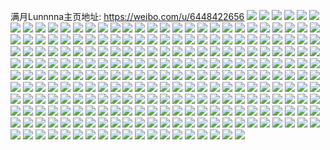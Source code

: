 满月Lunnnna主页地址: https://weibo.com/u/6448422656 
![](https://wx4.sinaimg.cn/mw2000/0072oVj2ly1h7vjs1f16gj31h91z1qv5.jpg) 
![](https://wx4.sinaimg.cn/mw2000/0072oVj2ly1h7vjs4xzyjj31if20kx6p.jpg) 
![](https://wx4.sinaimg.cn/mw2000/0072oVj2ly1h7vjs7brfgj31h71yynpd.jpg) 
![](https://wx4.sinaimg.cn/mw2000/0072oVj2ly1h7vjsatrhuj31o0280u0x.jpg) 
![](https://wx4.sinaimg.cn/mw2000/0072oVj2ly1h7vjsekb5kj317l1m44qp.jpg) 
![](https://wx4.sinaimg.cn/mw2000/0072oVj2ly1h7vjsctgnwj31hw1zu7wh.jpg) 
![](https://wx4.sinaimg.cn/mw2000/0072oVj2ly1h7vjs0abefj30jf0pw455.jpg) 
![](https://wx4.sinaimg.cn/mw2000/0072oVj2ly1h7vjsfdl8tj32b135snpd.jpg) 
![](https://wx4.sinaimg.cn/mw2000/0072oVj2ly1h7jtvsf6q3j30wi1ych3j.jpg) 
![](https://wx4.sinaimg.cn/mw2000/0072oVj2ly1h7hey0sypaj31gg1xx7d8.jpg) 
![](https://wx4.sinaimg.cn/mw2000/0072oVj2ly1h7hey2fobvj31hk1zfwqr.jpg) 
![](https://wx4.sinaimg.cn/mw2000/0072oVj2ly1h7hexyvd61j31s035snpe.jpg) 
![](https://wx4.sinaimg.cn/mw2000/0072oVj2ly1h7hey3lksgj31lm24u7as.jpg) 
![](https://wx4.sinaimg.cn/mw2000/0072oVj2ly1h7hey5xalkj31o0280kjl.jpg) 
![](https://wx4.sinaimg.cn/mw2000/0072oVj2ly1h7hey4qhzfj31o0280tm6.jpg) 
![](https://wx4.sinaimg.cn/mw2000/0072oVj2ly1h7hey6nn55j32bz2bz7wi.jpg) 
![](https://wx4.sinaimg.cn/mw2000/0072oVj2ly1h7hexv0gpcj31cg1slgyi.jpg) 
![](https://wx4.sinaimg.cn/mw2000/0072oVj2ly1h7heycvadnj32c0340tpo.jpg) 
![](https://wx4.sinaimg.cn/mw2000/0072oVj2ly1h785g5lfnrj32c0340kjl.jpg) 
![](https://wx4.sinaimg.cn/mw2000/0072oVj2ly1h785g76wcwj31o0280b29.jpg) 
![](https://wx4.sinaimg.cn/mw2000/0072oVj2ly1h785g66vhnj31nd276hbc.jpg) 
![](https://wx4.sinaimg.cn/mw2000/0072oVj2ly1h785g882fxj31o0280b29.jpg) 
![](https://wx4.sinaimg.cn/mw2000/0072oVj2ly1h785gbrge3j30ot07adh5.jpg) 
![](https://wx4.sinaimg.cn/mw2000/0072oVj2ly1h707mrxx0jj319x1p8ae0.jpg) 
![](https://wx4.sinaimg.cn/mw2000/0072oVj2ly1h707muqdjhj32c0340kjl.jpg) 
![](https://wx4.sinaimg.cn/mw2000/0072oVj2ly1h707mx3i7wj32c0340kjl.jpg) 
![](https://wx4.sinaimg.cn/mw2000/0072oVj2ly1h707mvjxdij32801o0qv6.jpg) 
![](https://wx4.sinaimg.cn/mw2000/0072oVj2gy1h6raccnwvvj30u00u0wna.jpg) 
![](https://wx4.sinaimg.cn/mw2000/0072oVj2ly1h6k1qsjk53j32c0340u0z.jpg) 
![](https://wx4.sinaimg.cn/mw2000/0072oVj2ly1h6k1qttlosj31o02804qp.jpg) 
![](https://wx4.sinaimg.cn/mw2000/0072oVj2ly1h6k1quedwcj32c02bzb2a.jpg) 
![](https://wx4.sinaimg.cn/mw2000/0072oVj2ly1h6ivkjmdqcj31mq1mq14s.jpg) 
![](https://wx4.sinaimg.cn/mw2000/0072oVj2ly1h6ivknb7cjj316o1kw79c.jpg) 
![](https://wx4.sinaimg.cn/mw2000/0072oVj2ly1h6ivklaus2j31j521j7wi.jpg) 
![](https://wx4.sinaimg.cn/mw2000/0072oVj2ly1h61rz4zop0j31is1isx6r.jpg) 
![](https://wx4.sinaimg.cn/mw2000/0072oVj2ly1h61rz8k34cj32dc35sk14.jpg) 
![](https://wx4.sinaimg.cn/mw2000/0072oVj2ly1h61rzao02xj326s2x2q6e.jpg) 
![](https://wx4.sinaimg.cn/mw2000/0072oVj2ly1h61rzkhwcoj30wi1yc1h8.jpg) 
![](https://wx4.sinaimg.cn/mw2000/0072oVj2ly1h61rz2s28aj31o0280e31.jpg) 
![](https://wx4.sinaimg.cn/mw2000/0072oVj2ly1h61rzob38xj31o0280wji.jpg) 
![](https://wx4.sinaimg.cn/mw2000/0072oVj2ly1h5eua8jcn6j31o0280hdt.jpg) 
![](https://wx4.sinaimg.cn/mw2000/0072oVj2ly1h5euad73t8j31o0280e81.jpg) 
![](https://wx4.sinaimg.cn/mw2000/0072oVj2ly1h5euae7xp2j32c0340u0y.jpg) 
![](https://wx4.sinaimg.cn/mw2000/0072oVj2ly1h5euaeu9hcj30tz0tznbg.jpg) 
![](https://wx4.sinaimg.cn/mw2000/0072oVj2ly1h5euaiyqi0j31fm1wu7wi.jpg) 
![](https://wx4.sinaimg.cn/mw2000/0072oVj2ly1h5euak8ixuj32c03401kz.jpg) 
![](https://wx4.sinaimg.cn/mw2000/0072oVj2gy1h5cfk2q9jbj30u0140qae.jpg) 
![](https://wx4.sinaimg.cn/mw2000/0072oVj2gy1h5cfk3kd84j30u10u00y6.jpg) 
![](https://wx4.sinaimg.cn/mw2000/0072oVj2gy1h5cfk1pq7qj30u0140grt.jpg) 
![](https://wx4.sinaimg.cn/mw2000/0072oVj2ly1h4zbgtl18kj33402c07wj.jpg) 
![](https://wx4.sinaimg.cn/mw2000/0072oVj2ly1h4zbguzvhnj33402c0b2b.jpg) 
![](https://wx4.sinaimg.cn/mw2000/0072oVj2ly1h4zbgwbtqvj33402c0b2b.jpg) 
![](https://wx4.sinaimg.cn/mw2000/0072oVj2ly1h4y8ta348tj30wi17ch0f.jpg) 
![](https://wx4.sinaimg.cn/mw2000/0072oVj2gy1h4to2aa18dj33402c0kjm.jpg) 
![](https://wx4.sinaimg.cn/mw2000/0072oVj2gy1h4h8bmbmd6j30u01407aq.jpg) 
![](https://wx4.sinaimg.cn/mw2000/0072oVj2ly1h4h17drxwaj31441hihbx.jpg) 
![](https://wx4.sinaimg.cn/mw2000/0072oVj2ly1h449041tbrj32c0340e81.jpg) 
![](https://wx4.sinaimg.cn/mw2000/0072oVj2ly1h449064nwcj30ta13145x.jpg) 
![](https://wx4.sinaimg.cn/mw2000/0072oVj2ly1h447s090z7j33402c0npd.jpg) 
![](https://wx4.sinaimg.cn/mw2000/0072oVj2ly1h3uvsxunfuj32001i07wh.jpg) 
![](https://wx4.sinaimg.cn/mw2000/0072oVj2ly1h3uvsyfu2gj314i1i0ttj.jpg) 
![](https://wx4.sinaimg.cn/mw2000/0072oVj2ly1h3uvswrby4j31he141wwe.jpg) 
![](https://wx4.sinaimg.cn/mw2000/0072oVj2ly1h3uvsz9ox4j316n1kwavh.jpg) 
![](https://wx4.sinaimg.cn/mw2000/0072oVj2ly1h3uvt0huetj31hz1zzu0x.jpg) 
![](https://wx4.sinaimg.cn/mw2000/0072oVj2ly1h3uvt1sd3fj31zx1hx7wh.jpg) 
![](https://wx4.sinaimg.cn/mw2000/0072oVj2ly1h3uvt2ozxij32001i04qp.jpg) 
![](https://wx4.sinaimg.cn/mw2000/0072oVj2ly1h3uvt3qpa9j32001i07wh.jpg) 
![](https://wx4.sinaimg.cn/mw2000/0072oVj2ly1h3uvt4uoqjj32001i01kx.jpg) 
![](https://wx4.sinaimg.cn/mw2000/0072oVj2ly1h3ftsvfkxqj32c0340x6p.jpg) 
![](https://wx4.sinaimg.cn/mw2000/0072oVj2ly1h3eyooif8ej30wi1yc4ok.jpg) 
![](https://wx4.sinaimg.cn/mw2000/0072oVj2ly1h3dqy0km14j30wi1knan9.jpg) 
![](https://wx4.sinaimg.cn/mw2000/0072oVj2gy1h35hv9wlo7j30u0164wp2.jpg) 
![](https://wx4.sinaimg.cn/mw2000/0072oVj2gy1h33f7ka9trj30u0140guu.jpg) 
![](https://wx4.sinaimg.cn/mw2000/0072oVj2gy1h33f7lqkaqj30u0140gqv.jpg) 
![](https://wx4.sinaimg.cn/mw2000/0072oVj2gy1h33f7ncle6j31400u0n2u.jpg) 
![](https://wx4.sinaimg.cn/mw2000/0072oVj2gy1h33f7q9evvj30u014044b.jpg) 
![](https://wx4.sinaimg.cn/mw2000/0072oVj2ly1h3144z7y2ij323u35rx6p.jpg) 
![](https://wx4.sinaimg.cn/mw2000/0072oVj2ly1h314509cwsj31651k7h94.jpg) 
![](https://wx4.sinaimg.cn/mw2000/0072oVj2ly1h31450ltjoj30iy0sgjwb.jpg) 
![](https://wx4.sinaimg.cn/mw2000/0072oVj2ly1h31450tx0pj30iy0iyjto.jpg) 
![](https://wx4.sinaimg.cn/mw2000/0072oVj2ly1h31452x3nsj322m3401l0.jpg) 
![](https://wx4.sinaimg.cn/mw2000/0072oVj2ly1h3144wsessj323u35su10.jpg) 
![](https://wx4.sinaimg.cn/mw2000/0072oVj2ly1h314556nnbj335s23u4qr.jpg) 
![](https://wx4.sinaimg.cn/mw2000/0072oVj2gy1h2wjn5heh4j30g50li75e.jpg) 
![](https://wx4.sinaimg.cn/mw2000/0072oVj2ly1h2phoa0tqpj31ee1eeqny.jpg) 
![](https://wx4.sinaimg.cn/mw2000/0072oVj2ly1h247mnzg0vj33402c0b2c.jpg) 
![](https://wx4.sinaimg.cn/mw2000/0072oVj2gy1h205rhe7l9j30u0152wkx.jpg) 
![](https://wx4.sinaimg.cn/mw2000/0072oVj2gy1h205rgp7gqj30u01hcdpr.jpg) 
![](https://wx4.sinaimg.cn/mw2000/0072oVj2ly1h1ys2mg8zhj32c0340e82.jpg) 
![](https://wx4.sinaimg.cn/mw2000/0072oVj2ly1h1sqxxeyn0j31b61qx4qp.jpg) 
![](https://wx4.sinaimg.cn/mw2000/0072oVj2ly1h1sqxy65raj31d41thaz1.jpg) 
![](https://wx4.sinaimg.cn/mw2000/0072oVj2ly1h1sqxywvxvj32bz2bzhdu.jpg) 
![](https://wx4.sinaimg.cn/mw2000/0072oVj2ly1h1sqxzc2p0j31cq10kkhh.jpg) 
![](https://wx4.sinaimg.cn/mw2000/0072oVj2ly1h1pp9htbc2j31o0280u0y.jpg) 
![](https://wx4.sinaimg.cn/mw2000/0072oVj2ly1h1pp9l0b8kj31b11r5u0x.jpg) 
![](https://wx4.sinaimg.cn/mw2000/0072oVj2ly1h1pp9fyxr7j31lm23f4qq.jpg) 
![](https://wx4.sinaimg.cn/mw2000/0072oVj2ly1h1pp9nizxoj31o029px6q.jpg) 
![](https://wx4.sinaimg.cn/mw2000/0072oVj2ly1h1pp9p2mj7j31iw217npe.jpg) 
![](https://wx4.sinaimg.cn/mw2000/0072oVj2gy1h1pd9amh9aj30u00u0jsy.jpg) 
![](https://wx4.sinaimg.cn/mw2000/0072oVj2gy1h1pd9e73xij31400u07ce.jpg) 
![](https://wx4.sinaimg.cn/mw2000/0072oVj2ly1h0y1jlz1roj30wi17camy.jpg) 
![](https://wx4.sinaimg.cn/mw2000/0072oVj2ly1h0y1jmewigj30wi17cqfi.jpg) 
![](https://wx4.sinaimg.cn/mw2000/0072oVj2ly1h0y1jn4pbqj30u0140tjf.jpg) 
![](https://wx4.sinaimg.cn/mw2000/0072oVj2ly1h0y1jld7ssj30wi17cws0.jpg) 
![](https://wx4.sinaimg.cn/mw2000/0072oVj2gy1h0tgm7ro7yj31400u0jxb.jpg) 
![](https://wx4.sinaimg.cn/mw2000/0072oVj2gy1h0tgl43cokj30u0140tgc.jpg) 
![](https://wx4.sinaimg.cn/mw2000/0072oVj2gy1h0tgl4xxvzj30u0140n5q.jpg) 
![](https://wx4.sinaimg.cn/mw2000/0072oVj2gy1h0tgl9gaw9j30u00u044l.jpg) 
![](https://wx4.sinaimg.cn/mw2000/0072oVj2gy1h0tgla81z9j30u0140wkb.jpg) 
![](https://wx4.sinaimg.cn/mw2000/0072oVj2gy1h0tglmpr1ej30u01sy0uw.jpg) 
![](https://wx4.sinaimg.cn/mw2000/0072oVj2gy1h0le8xe2laj30r31jkgpy.jpg) 
![](https://wx4.sinaimg.cn/mw2000/0072oVj2gy1h0gnw2nzqmj30sz12o7bs.jpg) 
![](https://wx4.sinaimg.cn/mw2000/0072oVj2gy1h0gnw3bzeej30n90v0jvs.jpg) 
![](https://wx4.sinaimg.cn/mw2000/0072oVj2gy1gzzi5t2bbzj30u0140dlb.jpg) 
![](https://wx4.sinaimg.cn/mw2000/0072oVj2gy1gzqxdibf28j30u00u0q96.jpg) 
![](https://wx4.sinaimg.cn/mw2000/0072oVj2gy1gzqxdj97nbj30ku0rstce.jpg) 
![](https://wx4.sinaimg.cn/mw2000/0072oVj2gy1gzqxdk6qszj30ku0rsq68.jpg) 
![](https://wx4.sinaimg.cn/mw2000/0072oVj2gy1gzqxdl0qu3j30u0140jwq.jpg) 
![](https://wx4.sinaimg.cn/mw2000/0072oVj2gy1gzqxdh5t1aj30u00x878c.jpg) 
![](https://wx4.sinaimg.cn/mw2000/0072oVj2gy1gzqxdgdzqlj30u0140do0.jpg) 
![](https://wx4.sinaimg.cn/mw2000/0072oVj2gy1gzqxdnlr4lj31400u047w.jpg) 
![](https://wx4.sinaimg.cn/mw2000/0072oVj2gy1gzmsjmgp7pj31bi1qrb29.jpg) 
![](https://wx4.sinaimg.cn/mw2000/0072oVj2gy1gzmsjny2v0j31gd1xvkjl.jpg) 
![](https://wx4.sinaimg.cn/mw2000/0072oVj2gy1gzmsjpdq8kj31dc1tt1ky.jpg) 
![](https://wx4.sinaimg.cn/mw2000/0072oVj2gy1gzmsjqzsy7j31i2203b2a.jpg) 
![](https://wx4.sinaimg.cn/mw2000/0072oVj2gy1gzmsjrqrznj30ts13pdxr.jpg) 
![](https://wx4.sinaimg.cn/mw2000/0072oVj2gy1gzmsjl17b9j31xc2mm1ky.jpg) 
![](https://wx4.sinaimg.cn/mw2000/0072oVj2gy1gzmsjs6mm4j30mz0u9aj8.jpg) 
![](https://wx4.sinaimg.cn/mw2000/0072oVj2gy1gzc8qhce97j31et1vrhdt.jpg) 
![](https://wx4.sinaimg.cn/mw2000/0072oVj2gy1gzc8qjn9y2j31ek1vf4pp.jpg) 
![](https://wx4.sinaimg.cn/mw2000/0072oVj2gy1gz7l57ybkhj30wi096myp.jpg) 
![](https://wx4.sinaimg.cn/mw2000/0072oVj2gy1gz7l5f0gbmj31o02807wi.jpg) 
![](https://wx4.sinaimg.cn/mw2000/0072oVj2gy1gyyf2jle7yj30re10i79z.jpg) 
![](https://wx4.sinaimg.cn/mw2000/0072oVj2gy1gygyjr9dyvj31101dbe7q.jpg) 
![](https://wx4.sinaimg.cn/mw2000/0072oVj2gy1gygyju6hbbj30pt0ykdu4.jpg) 
![](https://wx4.sinaimg.cn/mw2000/0072oVj2gy1gygyjz85plj313f1gk1kx.jpg) 
![](https://wx4.sinaimg.cn/mw2000/0072oVj2gy1gygyk4filqj316o1kw1iz.jpg) 
![](https://wx4.sinaimg.cn/mw2000/0072oVj2gy1gygykxoy2wj318w18w7j0.jpg) 
![](https://wx4.sinaimg.cn/mw2000/0072oVj2gy1gygykei7ysj31o0280qv6.jpg) 
![](https://wx4.sinaimg.cn/mw2000/0072oVj2gy1gygykn8wzuj31o0280npd.jpg) 
![](https://wx4.sinaimg.cn/mw2000/0072oVj2gy1gygykwsyqej31o0280qv6.jpg) 
![](https://wx4.sinaimg.cn/mw2000/0072oVj2gy1gy6sk162q1j31d11tdb29.jpg) 
![](https://wx4.sinaimg.cn/mw2000/0072oVj2gy1gy6sk1j9e6j30qc0qcae6.jpg) 
![](https://wx4.sinaimg.cn/mw2000/0072oVj2gy1gy6sk1tsk4j30qb0qbadm.jpg) 
![](https://wx4.sinaimg.cn/mw2000/0072oVj2gy1gy6sk3ftdvj31yx1yc7wh.jpg) 
![](https://wx4.sinaimg.cn/mw2000/0072oVj2gy1gy25wpv220j32tr2tr1ky.jpg) 
![](https://wx4.sinaimg.cn/mw2000/0072oVj2gy1gy25wrd1exj3340340e82.jpg) 
![](https://wx4.sinaimg.cn/mw2000/0072oVj2gy1gxwbsqt3wvj30u0140n95.jpg) 
![](https://wx4.sinaimg.cn/mw2000/0072oVj2gy1gxwbsrvr1bj30u0140n5f.jpg) 
![](https://wx4.sinaimg.cn/mw2000/0072oVj2gy1gxwbsrd18cj30u0140qa9.jpg) 
![](https://wx4.sinaimg.cn/mw2000/0072oVj2gy1gxwbst9p50j30u0140k2k.jpg) 
![](https://wx4.sinaimg.cn/mw2000/0072oVj2gy1gxwbsvx7wyj30u01eyzs6.jpg) 
![](https://wx4.sinaimg.cn/mw2000/0072oVj2gy1gxwbsqcknwj30u0140dof.jpg) 
![](https://wx4.sinaimg.cn/mw2000/0072oVj2gy1gxwbsts8h5j30u0140ai5.jpg) 
![](https://wx4.sinaimg.cn/mw2000/0072oVj2gy1gwv9h94n00j30u0140k0e.jpg) 
![](https://wx4.sinaimg.cn/mw2000/0072oVj2gy1gwv9ha5kwyj30u0141gty.jpg) 
![](https://wx4.sinaimg.cn/mw2000/0072oVj2gy1gwv9hepl98j30u0140tid.jpg) 
![](https://wx4.sinaimg.cn/mw2000/0072oVj2gy1gwv9hba3cij30u0140153.jpg) 
![](https://wx4.sinaimg.cn/mw2000/0072oVj2gy1gwv9hflma8j30u0140jzr.jpg) 
![](https://wx4.sinaimg.cn/mw2000/0072oVj2gy1gwv9hch7y8j30u0140dtf.jpg) 
![](https://wx4.sinaimg.cn/mw2000/0072oVj2gy1gwv9hdebsqj30u0140wou.jpg) 
![](https://wx4.sinaimg.cn/mw2000/0072oVj2gy1gwv9h84k7uj30u00u0dll.jpg) 
![](https://wx4.sinaimg.cn/mw2000/0072oVj2gy1gwv9hgjn7uj30u0140dok.jpg) 
![](https://wx4.sinaimg.cn/mw2000/0072oVj2gy1gwv9hhblh8j30u00u0jx8.jpg) 
![](https://wx4.sinaimg.cn/mw2000/0072oVj2gy1gwtkjsn5d0j30u00u0wi1.jpg) 
![](https://wx4.sinaimg.cn/mw2000/0072oVj2gy1gwtkjs8dxqj30v40u00v2.jpg) 
![](https://wx4.sinaimg.cn/mw2000/0072oVj2gy1gwf64r30bhj30o80tcq79.jpg) 
![](https://wx4.sinaimg.cn/mw2000/0072oVj2gy1gwf64rq137j30u00ur78w.jpg) 
![](https://wx4.sinaimg.cn/mw2000/0072oVj2gy1gwf64s742oj30ut0u0jvn.jpg) 
![](https://wx4.sinaimg.cn/mw2000/0072oVj2gy1gwf64t79o7j30sd0wywjz.jpg) 
![](https://wx4.sinaimg.cn/mw2000/0072oVj2gy1gwf64u6noaj30u00u0tj0.jpg) 
![](https://wx4.sinaimg.cn/mw2000/0072oVj2gy1gwf64q8yfxj31400u04ap.jpg) 
![](https://wx4.sinaimg.cn/mw2000/0072oVj2gy1gwf64uw1obj30u014011v.jpg) 
![](https://wx4.sinaimg.cn/mw2000/0072oVj2gy1gwf64vjqr8j30u00u00zc.jpg) 
![](https://wx4.sinaimg.cn/mw2000/0072oVj2gy1gwf64wdd1qj31400u0n1z.jpg) 
![](https://wx4.sinaimg.cn/mw2000/0072oVj2gy1gwabbrafyfj31o01o0u0z.jpg) 
![](https://wx4.sinaimg.cn/mw2000/0072oVj2gy1gwabc64vayj31o01o0qv5.jpg) 
![](https://wx4.sinaimg.cn/mw2000/0072oVj2gy1gw70azjollj30u014xahb.jpg) 
![](https://wx4.sinaimg.cn/mw2000/0072oVj2gy1gw271njuy4j30sg0sgdko.jpg) 
![](https://wx4.sinaimg.cn/mw2000/0072oVj2ly1gvll4tfuy2j61o01o0u0x02.jpg) 
![](https://wx4.sinaimg.cn/mw2000/0072oVj2ly1gvll4una3xj61o01o0x6p02.jpg) 
![](https://wx4.sinaimg.cn/mw2000/0072oVj2ly1gvll4vjxe4j62c0340hdt02.jpg) 
![](https://wx4.sinaimg.cn/mw2000/0072oVj2ly1gvll4vzovdj61o01o0h8g02.jpg) 
![](https://wx4.sinaimg.cn/mw2000/0072oVj2gy1gv36igrod4j61o02801ky02.jpg) 
![](https://wx4.sinaimg.cn/mw2000/0072oVj2gy1gv36i4o3m5j61o0280x6p02.jpg) 
![](https://wx4.sinaimg.cn/mw2000/0072oVj2gy1gv36i26xpij613u1h5azm02.jpg) 
![](https://wx4.sinaimg.cn/mw2000/0072oVj2gy1gv36i816t7j61bd1r5kjm02.jpg) 
![](https://wx4.sinaimg.cn/mw2000/0072oVj2gy1gv36ih7soej60wi0mh0uq02.jpg) 
![](https://wx4.sinaimg.cn/mw2000/0072oVj2gy1gv36iebqc4j61dm1u5nj802.jpg) 
![](https://wx4.sinaimg.cn/mw2000/0072oVj2gy1gv36ia5orvj61o0280e8202.jpg) 
![](https://wx4.sinaimg.cn/mw2000/0072oVj2gy1gv36ihqjg0j60zh1gq48602.jpg) 
![](https://wx4.sinaimg.cn/mw2000/0072oVj2gy1gv36id52nzj62bz2bze8302.jpg) 
![](https://wx4.sinaimg.cn/mw2000/0072oVj2gy1gul1si2nmij60u00u0n2502.jpg) 
![](https://wx4.sinaimg.cn/mw2000/0072oVj2gy1gul1sg880bj60u014xaed02.jpg) 
![](https://wx4.sinaimg.cn/mw2000/0072oVj2gy1gul1se1mtvj60u0140jyd02.jpg) 
![](https://wx4.sinaimg.cn/mw2000/0072oVj2gy1gul1sjqodfj60u014047s02.jpg) 
![](https://wx4.sinaimg.cn/mw2000/0072oVj2gy1gul1sgxry9j60u013atd602.jpg) 
![](https://wx4.sinaimg.cn/mw2000/0072oVj2gy1gul1skghp4j60u0140wja02.jpg) 
![](https://wx4.sinaimg.cn/mw2000/0072oVj2gy1gul1snv2e0j60u0140dl602.jpg) 
![](https://wx4.sinaimg.cn/mw2000/0072oVj2gy1gul1sopvd2j60u0140wl902.jpg) 
![](https://wx4.sinaimg.cn/mw2000/0072oVj2gy1gul1sm2wy6j61400u0wmg02.jpg) 
![](https://wx4.sinaimg.cn/mw2000/0072oVj2gy1gugk8mkjhlj60u0140n7e02.jpg) 
![](https://wx4.sinaimg.cn/mw2000/0072oVj2gy1gu67v7e2dmj30u00v4dnx.jpg) 
![](https://wx4.sinaimg.cn/mw2000/0072oVj2gy1gu67ut1jbvj30u00u0wm0.jpg) 
![](https://wx4.sinaimg.cn/mw2000/0072oVj2gy1gu67uu6z5mj31400u0n85.jpg) 
![](https://wx4.sinaimg.cn/mw2000/0072oVj2gy1gu67uv328xj31400u011t.jpg) 
![](https://wx4.sinaimg.cn/mw2000/0072oVj2gy1gu67v863c6j30u01407cw.jpg) 
![](https://wx4.sinaimg.cn/mw2000/0072oVj2gy1gu67vkt16kj31400u07e3.jpg) 
![](https://wx4.sinaimg.cn/mw2000/0072oVj2gy1gtsb3nzcx8j31o0280hdu.jpg) 
![](https://wx4.sinaimg.cn/mw2000/0072oVj2gy1gtsb3p1ot6j31pq1rq1kx.jpg) 
![](https://wx4.sinaimg.cn/mw2000/0072oVj2gy1gtr54f5x5mj31o01o0hdt.jpg) 
![](https://wx4.sinaimg.cn/mw2000/0072oVj2gy1gtr54gr0x5j31nz26zqv5.jpg) 
![](https://wx4.sinaimg.cn/mw2000/0072oVj2gy1gtr54ia0f2j31o0280u0x.jpg) 
![](https://wx4.sinaimg.cn/mw2000/0072oVj2gy1gtr54jznxej33402c0hdt.jpg) 
![](https://wx4.sinaimg.cn/mw2000/0072oVj2gy1gtr54mujn2j33402c0x6q.jpg) 
![](https://wx4.sinaimg.cn/mw2000/0072oVj2gy1gtr54pbpaej32c0340npd.jpg) 
![](https://wx4.sinaimg.cn/mw2000/0072oVj2gy1gtr54r73tmj31o0280hdt.jpg) 
![](https://wx4.sinaimg.cn/mw2000/0072oVj2gy1gtr54s5dyzj31o02804qp.jpg) 
![](https://wx4.sinaimg.cn/mw2000/0072oVj2gy1gtr54st2kgj31o01o07wh.jpg) 
![](https://wx4.sinaimg.cn/mw2000/0072oVj2gy1gtmi2vrz0yj31o0280u0x.jpg) 
![](https://wx4.sinaimg.cn/mw2000/0072oVj2gy1gtmi1wdjasj31hb0u0ah9.jpg) 
![](https://wx4.sinaimg.cn/mw2000/0072oVj2gy1gtlhgc8sbqj33402c0npg.jpg) 
![](https://wx4.sinaimg.cn/mw2000/0072oVj2gy1gtlhgehbrhj33402c0b2a.jpg) 
![](https://wx4.sinaimg.cn/mw2000/0072oVj2gy1gtlhgg2ewwj33402c0npd.jpg) 
![](https://wx4.sinaimg.cn/mw2000/0072oVj2gy1gtlhg8se9jj32c0340npe.jpg) 
![](https://wx4.sinaimg.cn/mw2000/0072oVj2gy1gtlhuavmq8j316n1hbkez.jpg) 
![](https://wx4.sinaimg.cn/mw2000/0072oVj2gy1gtlhucnnmoj33402c0u0x.jpg) 
![](https://wx4.sinaimg.cn/mw2000/0072oVj2gy1gte6htcgy5j31o01o07wh.jpg) 
![](https://wx4.sinaimg.cn/mw2000/0072oVj2gy1gtaxu0xn5ij31o01o0wwj.jpg) 
![](https://wx4.sinaimg.cn/mw2000/0072oVj2gy1gt7iqczzttj31o01o0kjl.jpg) 
![](https://wx4.sinaimg.cn/mw2000/0072oVj2gy1gt7ir9bsjkj31o01o0b29.jpg) 
![](https://wx4.sinaimg.cn/mw2000/0072oVj2gy1gt7irckxnzj33402c04qp.jpg) 
![](https://wx4.sinaimg.cn/mw2000/0072oVj2gy1gt7iqgklu9j32c03404qq.jpg) 
![](https://wx4.sinaimg.cn/mw2000/0072oVj2gy1gt7iqi7gsnj32c03407wi.jpg) 
![](https://wx4.sinaimg.cn/mw2000/0072oVj2gy1gt7iqjqle4j32c03407wi.jpg) 
![](https://wx4.sinaimg.cn/mw2000/0072oVj2gy1gscucrkbj7j60go0f53zw02.jpg) 
![](https://wx4.sinaimg.cn/mw2000/0072oVj2gy1grfo4hxafrj30u00u0q9x.jpg) 
![](https://wx4.sinaimg.cn/mw2000/0072oVj2gy1grfo4kb8bej60u00u0qaf02.jpg) 
![](https://wx4.sinaimg.cn/mw2000/0072oVj2gy1grfo4mfp1mj30u00u00zq.jpg) 
![](https://wx4.sinaimg.cn/mw2000/0072oVj2gy1grfo4ote0uj60u01400ys02.jpg) 
![](https://wx4.sinaimg.cn/mw2000/0072oVj2gy1grfo4rbun1j60u0140q9t02.jpg) 
![](https://wx4.sinaimg.cn/mw2000/0072oVj2gy1grfo4fzj2bj30u0140wlh.jpg) 
![](https://wx4.sinaimg.cn/mw2000/0072oVj2gy1gr5bzrsnoyj30u0140k07.jpg) 
![](https://wx4.sinaimg.cn/mw2000/0072oVj2gy1gr5bzqhdqoj30u01407c7.jpg) 
![](https://wx4.sinaimg.cn/mw2000/0072oVj2gy1gqsrltqjulj30u0140wv0.jpg) 
![](https://wx4.sinaimg.cn/mw2000/0072oVj2gy1gqsrlro69tj30u01404fs.jpg) 
![](https://wx4.sinaimg.cn/mw2000/0072oVj2gy1gqsrly44xej30u0140qgk.jpg) 
![](https://wx4.sinaimg.cn/mw2000/0072oVj2gy1gqsrlmxp9sj30u00u049g.jpg) 
![](https://wx4.sinaimg.cn/mw2000/0072oVj2gy1gqsrlon6cfj30u00u0tig.jpg) 
![](https://wx4.sinaimg.cn/mw2000/0072oVj2gy1gqsrlwfxzfj30u014012a.jpg) 
